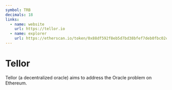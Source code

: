 ```yaml
---
symbol: TRB
decimals: 18
links:
  - name: website
    url: https://tellor.io
  - name: explorer
    url: https://etherscan.io/token/0x88df592f8eb5d7bd38bfef7deb0fbc02cf3778a0
---
```


# Tellor

Tellor (a decentralized oracle) aims to address the Oracle problem on Ethereum.

